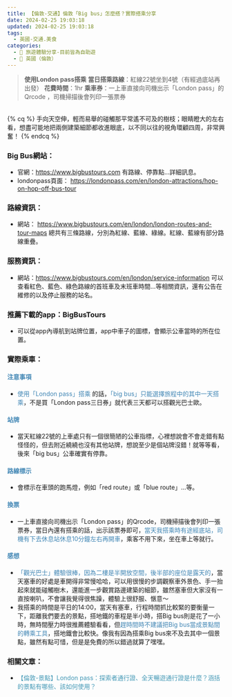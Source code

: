 ```yaml
---
title: 【倫敦-交通】倫敦「Big bus」怎麼搭？實際搭乘分享
date: 2024-02-25 19:03:18
updated: 2024-02-25 19:03:18
tags:
  - 英國-交通.美食
categories: 
  - 🌴 旅遊體驗分享-目前皆為自助遊
  - 🥥 英國（倫敦） 
---
```

>**使用London pass搭乘**
>**當日搭乘路線**：紅線22號坐到4號（有經過底站再出發）
>**花費時間**：1hr
>**乘車券**：一上車直接向司機出示「London pass」的 Qrcode ，司機掃描後會列印一張票券
<!-- more -->

<br>
{% cq %} 手向天空伸，輕而易舉的碰觸那平常遙不可及的樹枝；眼睛瞪大的左右看，想盡可能地把兩側建築細節都收進眼底，以不同以往的視角環顧四周，非常興奮！ {% endcq %}
<br>

### Big Bus網站：
+ 官網：https://www.bigbustours.com
有路線、停靠點…詳細訊息。
+ londonpass頁面：
https://londonpass.com/en/london-attractions/hop-on-hop-off-bus-tour
### 路線資訊：
+ 網站：
https://www.bigbustours.com/en/london/london-routes-and-tour-maps
總共有三條路線，分別為紅線、藍線、綠線。紅線、藍線有部分路線重疊。

### 服務資訊：
+ 網站：https://www.bigbustours.com/en/london/service-information
可以查看紅色、藍色、綠色路線的首班車及末班車時間…等相關資訊，還有公告在維修的以及停止服務的站名。

### 推薦下載的app：BigBusTours 
+ 可以從app內導航到站牌位置，app中車子的圖標，會顯示公車當時的所在位置。

### 實際乘車：
#### <font color=#4287B5>注意事項</font> 
+ <font color=#4287B5>使用「London pass」搭乘</font> 的話，<font color=#4287B5>「big bus」只能選擇旅程中的其中一天搭乘</font>，不是買「London pass三日券」就代表三天都可以搭觀光巴士歐。

#### <font color=#4287B5>站牌</font> 
+ 當天紅線22號的上車處只有一個很簡陋的公車指標，心裡想說會不會走錯有點怪怪的，但去附近繞繞也沒有其他站牌，想說至少是個站牌沒錯！就等等看，後來「big bus」公車確實有停靠。

#### <font color=#4287B5>路線標示</font> 
+ 會標示在車頭的跑馬燈，例如「red route」或「blue route」...等。

#### <font color=#4287B5>換票</font> 
+ 一上車直接向司機出示「London pass」的Qrcode，司機掃描後會列印一張票券，當日內還有搭乘的話，出示該票券即可，<font color=#4287B5>當天我搭乘時有途經底站，司機有下去休息站休息10分鐘左右再開車</font>，乘客不用下來，坐在車上等就行。

#### <font color=#4287B5>感想</font> 
+ <font color=#4287B5>「觀光巴士」體驗很棒，因為二樓是半開放空間，後半部的座位是露天的</font>，當天塞車的好處是車開得非常慢哈哈，可以用很慢的步調觀察車外景色、手一抬起來就能碰觸樹木，還能進一步觀賞路邊建築的細節，雖然塞車但大家沒有一直按喇叭，不會讓我覺得很焦躁，體驗上很舒服、愜意～
+ 我搭乘的時間是平日的14:00，當天有塞車，行程時間抓比較緊的要衡量一下，距離我們要去的景點，搭地鐵的車程是半小時，搭Big bus則是花了一小時，無時間壓力時很推薦體驗看看，但<font color=#4287B5>趕時間時不建議把Big bus當成景點間的轉乘工具</font>，搭地鐵會比較快。像我有因為搭乘Big bus來不及去其中一個景點，雖然有點可惜，但是是免費的所以錯過就算了嘿嘿。

### 相關文章：
+ <font color=#4599B6>【倫敦-景點】London pass：探索者通行證、全天暢遊通行證是什麼？涵括的景點有哪些、該如何使用？</font> 